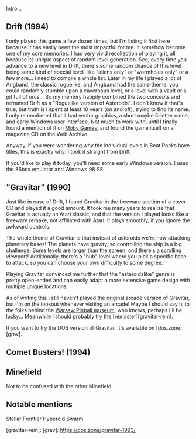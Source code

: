 <!--
.. title: Template
.. slug: asteroids
.. date: 2001-01-01 12:00:00 UTC
.. tags:
.. category:
.. link:
.. description:
.. type: text
.. status: private
-->

Intro...

<!--more-->

## Drift (1994)

I only played this game a few dozen times, but I'm listing it first here because it has easily been the most impactful for me. It somehow become one of my core memories: I had very vivid recollection of playing it, all because its unique aspect of random level generation. See, every time you advance to a new level in Drift, there's some random chance of this level being some kind of special level, like "aliens only" or "wormholes only" or a few more... I need to compile a whole list. Later in my life I played a lot of Angband, the classic roguelike, and Angband had the same theme: you could randomly stumble upon a cavernous level, or a level with a vault or a pit full of orcs... So my memory happily combined the two concepts and reframed Drift as a "Roguelike version of Asteroids". I don't know if that's true, but truth is I spent at least 10 years (on and off), trying to find its name. I only remembered that it had vector graphics, a short maybe 5-letter name, and early-Windows user interface. Not much to work with, until I finally found a mention of it on [Moby Games][moby], and found the game itself on a magazine CD on the Web Archive.

Anyway, if you were wondering why the individual levels in Beat Rocks have titles, this is exactly why: I took it straight from Drift.

If you'd like to play it today, you'll need some early Windows version. I used the 86box emulator and Windows 98 SE.

## "Gravitar" (1990)

Just like in case of Drift, I found Gravitar in the freeware section of a cover CD and played it a good amount. It took me many years to realize that Gravitar is actually an Atari classic, and that the version I played looks like a freeware remake, not affiliated with Atari. It plays smoothly, if you ignore the awkward controls.

The whole theme of Gravitar is that instead of asteroids we're now attacking planetary bases! The planets have gravity, so controlling the ship is a big challenge. Some levels are larger than the screen, and there's a scrolling viewport! Additionally, there's a "hub" level where you pick a specific base to attack, so you can choose your own difficulty to some degree.

Playing Gravitar convinced me further that the "asteroidslike" genre is pretty open-ended and can easily adapt a more extensive game design with multiple unique locations.

As of writing this I still haven't played the original arcade version of Gravitar, but I'm on the lookout whenever visiting an arcade! Maybe I should say hi to the folks behind the [Warsaw Pinball museum][pinballstation], who knows, perhaps I'll be lucky... Meanwhile I should probably try the [remaster][gravitar-rem].

If you want to try the DOS version of Gravitar, it's available on [dos.zone][grav].

## Comet Busters! (1994)

## Minefield

Not to be confused with the other Minefield

## Notable mentions

Stellar Frontier
Hyperoid
Swarm

[moby]: https://www.mobygames.com/group/6421/asteroids-variants/sort:title/page:0/
[pinballstation]: https://pinballstation.pl/
[gravitar-rem]: 
[grav]: https://dos.zone/gravitar-1993/
